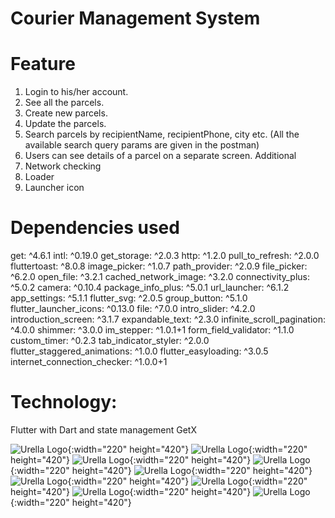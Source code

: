 
# Courier Management System
# Feature
1. Login to his/her account.
2. See all the parcels.
3. Create new parcels.
4. Update the parcels.
5. Search parcels by recipientName, recipientPhone, city etc. (All the available
   search query params are given in the postman)
6. Users can see details of a parcel on a separate screen.
Additional
7. Network checking
8. Loader
9. Launcher icon

# Dependencies used
get: ^4.6.1
intl: ^0.19.0
get_storage: ^2.0.3
http: ^1.2.0
pull_to_refresh: ^2.0.0
fluttertoast: ^8.0.8
image_picker: ^1.0.7
path_provider: ^2.0.9
file_picker: ^6.2.0
open_file: ^3.2.1
cached_network_image: ^3.2.0
connectivity_plus: ^5.0.2
camera: ^0.10.4
package_info_plus: ^5.0.1
url_launcher: ^6.1.2
app_settings: ^5.1.1
flutter_svg: ^2.0.5
group_button: ^5.1.0
flutter_launcher_icons: ^0.13.0
file: ^7.0.0
intro_slider: ^4.2.0
introduction_screen: ^3.1.7
expandable_text: ^2.3.0
infinite_scroll_pagination: ^4.0.0
shimmer: ^3.0.0
im_stepper: ^1.0.1+1
form_field_validator: ^1.1.0
custom_timer: ^0.2.3
tab_indicator_styler: ^2.0.0
flutter_staggered_animations: ^1.0.0
flutter_easyloading: ^3.0.5
internet_connection_checker: ^1.0.0+1

# Technology:
Flutter with Dart and state management GetX

![Urella Logo](assets/images/Screenshot_20240312_122004.png){:width="220" height="420"}
![Urella Logo](assets/images/Screenshot_20240312_122021.png){:width="220" height="420"}
![Urella Logo](assets/images/Screenshot_20240312_122057.png){:width="220" height="420"}
![Urella Logo](assets/images/Screenshot_20240312_122146.png){:width="220" height="420"}
![Urella Logo](assets/images/Screenshot_20240312_122215.png){:width="220" height="420"}
![Urella Logo](assets/images/Screenshot_20240312_122820.png){:width="220" height="420"}
![Urella Logo](assets/images/Screenshot_20240312_123118.png){:width="220" height="420"}
![Urella Logo](assets/images/Screenshot_20240312_123257.png){:width="220" height="420"}
![Urella Logo](assets/images/Screenshot_20240312_123303.png){:width="220" height="420"}
